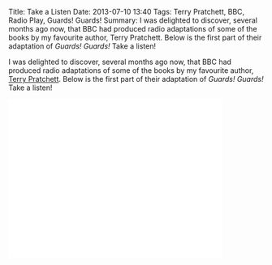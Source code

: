 Title: Take a Listen
Date: 2013-07-10 13:40
Tags: Terry Pratchett, BBC, Radio Play, Guards! Guards!
Summary: I was delighted to discover, several months ago now, that BBC had produced radio adaptations of some of the books by my favourite author, Terry Pratchett. Below is the first part of their adaptation of *Guards! Guards!* Take a listen!

I was delighted to discover, several months ago now, that BBC had produced radio
adaptations of some of the books by my favourite author, [Terry Pratchett](http://en.wikipedia.org/wiki/Terry_Pratchett). Below is the first part of their
adaptation of *Guards! Guards!* Take a listen!

<iframe width="420" height="315" align="middle" src="//www.youtube.com/embed/kKhirak0QEw" frameborder="0" allowfullscreen></iframe>
